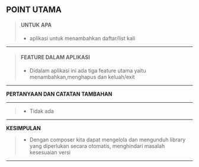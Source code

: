 
<b>POINT UTAMA</b>
---
> #### UNTUK APA
> - aplikasi untuk menambahkan daftar/list kali
---
> #### FEATURE DALAM APLIKASI
> - Didalam aplikasi ini ada tiga feature utama yaitu menambahkan,menghapus dan keluah/exit
---
<p>
  <b>PERTANYAAN DAN CATATAN TAMBAHAN</b>
</p>

---

> - Tidak ada

---

<p>
  <b>KESIMPULAN</b>
</p>

> - Dengan composer kita dapat mengelola dan mengunduh library yang diperlukan secara otomatis, menghindari masalah kesesuaian versi

---
